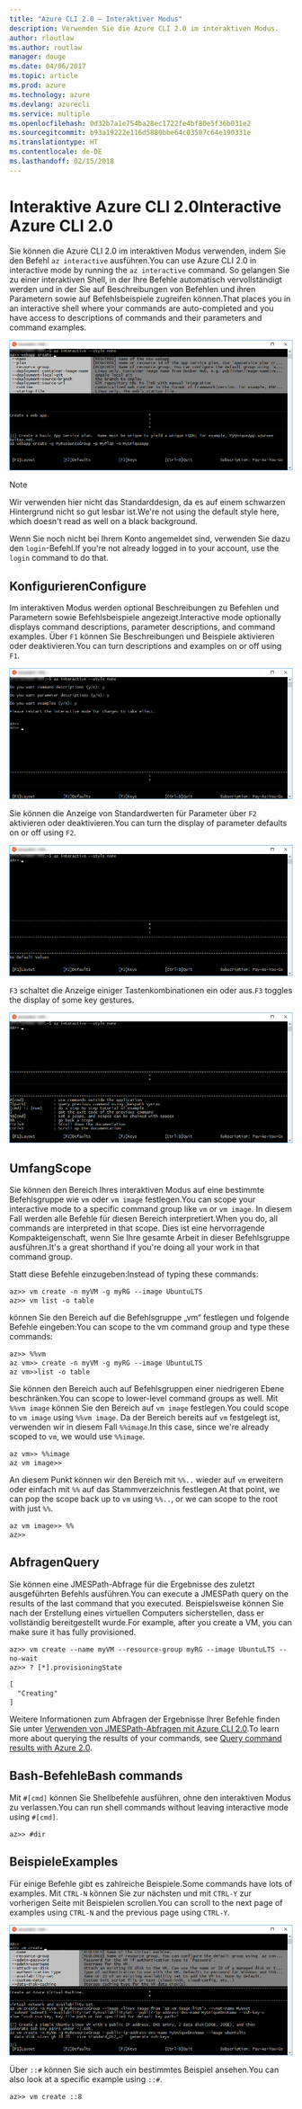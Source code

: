 ```yaml
---
title: "Azure CLI 2.0 – Interaktiver Modus"
description: Verwenden Sie die Azure CLI 2.0 im interaktiven Modus.
author: rloutlaw
ms.author: routlaw
manager: douge
ms.date: 04/06/2017
ms.topic: article
ms.prod: azure
ms.technology: azure
ms.devlang: azurecli
ms.service: multiple
ms.openlocfilehash: 0d32b7a1e754ba28ec1722fe4bf80e5f36b031e2
ms.sourcegitcommit: b93a19222e116d5880bbe64c03507c64e190331e
ms.translationtype: HT
ms.contentlocale: de-DE
ms.lasthandoff: 02/15/2018
---
```

# <a name="interactive-azure-cli-20"></a><span data-ttu-id="03e83-103">Interaktive Azure CLI 2.0</span><span class="sxs-lookup"><span data-stu-id="03e83-103">Interactive Azure CLI 2.0</span></span>

<span data-ttu-id="03e83-104">Sie können die Azure CLI 2.0 im interaktiven Modus verwenden, indem Sie den Befehl `az interactive` ausführen.</span><span class="sxs-lookup"><span data-stu-id="03e83-104">You can use Azure CLI 2.0 in interactive mode by running the `az interactive` command.</span></span>
<span data-ttu-id="03e83-105">So gelangen Sie zu einer interaktiven Shell, in der Ihre Befehle automatisch vervollständigt werden und in der Sie auf Beschreibungen von Befehlen und ihren Parametern sowie auf Befehlsbeispiele zugreifen können.</span><span class="sxs-lookup"><span data-stu-id="03e83-105">That places you in an interactive shell where your commands are auto-completed and you have access to descriptions of commands and their parameters and command examples.</span></span>

![Interaktiver Modus](./media/interactive-azure-cli/webapp-create.png)

> [!NOTE]
> <span data-ttu-id="03e83-107">Wir verwenden hier nicht das Standarddesign, da es auf einem schwarzen Hintergrund nicht so gut lesbar ist.</span><span class="sxs-lookup"><span data-stu-id="03e83-107">We're not using the default style here, which doesn't read as well on a black background.</span></span>

<span data-ttu-id="03e83-108">Wenn Sie noch nicht bei Ihrem Konto angemeldet sind, verwenden Sie dazu den `login`-Befehl.</span><span class="sxs-lookup"><span data-stu-id="03e83-108">If you're not already logged in to your account, use the `login` command to do that.</span></span>

## <a name="configure"></a><span data-ttu-id="03e83-109">Konfigurieren</span><span class="sxs-lookup"><span data-stu-id="03e83-109">Configure</span></span>

<span data-ttu-id="03e83-110">Im interaktiven Modus werden optional Beschreibungen zu Befehlen und Parametern sowie Befehlsbeispiele angezeigt.</span><span class="sxs-lookup"><span data-stu-id="03e83-110">Interactive mode optionally displays command descriptions, parameter descriptions, and command examples.</span></span>
<span data-ttu-id="03e83-111">Über `F1` können Sie Beschreibungen und Beispiele aktivieren oder deaktivieren.</span><span class="sxs-lookup"><span data-stu-id="03e83-111">You can turn descriptions and examples on or off using `F1`.</span></span>

![Beschreibungen und Beispiele](./media/interactive-azure-cli/descriptions-and-examples.png)

<span data-ttu-id="03e83-113">Sie können die Anzeige von Standardwerten für Parameter über `F2` aktivieren oder deaktivieren.</span><span class="sxs-lookup"><span data-stu-id="03e83-113">You can turn the display of parameter defaults on or off using `F2`.</span></span>

![Standardwerte](./media/interactive-azure-cli/defaults.png)

<span data-ttu-id="03e83-115">`F3` schaltet die Anzeige einiger Tastenkombinationen ein oder aus.</span><span class="sxs-lookup"><span data-stu-id="03e83-115">`F3` toggles the display of some key gestures.</span></span>

![Tastenkombinationen](./media/interactive-azure-cli/gestures.png)

## <a name="scope"></a><span data-ttu-id="03e83-117">Umfang</span><span class="sxs-lookup"><span data-stu-id="03e83-117">Scope</span></span>

<span data-ttu-id="03e83-118">Sie können den Bereich Ihres interaktiven Modus auf eine bestimmte Befehlsgruppe wie `vm` oder `vm image` festlegen.</span><span class="sxs-lookup"><span data-stu-id="03e83-118">You can scope your interactive mode to a specific command group like `vm` or `vm image`.</span></span>
<span data-ttu-id="03e83-119">In diesem Fall werden alle Befehle für diesen Bereich interpretiert.</span><span class="sxs-lookup"><span data-stu-id="03e83-119">When you do, all commands are interpreted in that scope.</span></span>
<span data-ttu-id="03e83-120">Dies ist eine hervorragende Kompakteigenschaft, wenn Sie Ihre gesamte Arbeit in dieser Befehlsgruppe ausführen.</span><span class="sxs-lookup"><span data-stu-id="03e83-120">It's a great shorthand if you're doing all your work in that command group.</span></span>

<span data-ttu-id="03e83-121">Statt diese Befehle einzugeben:</span><span class="sxs-lookup"><span data-stu-id="03e83-121">Instead of typing these commands:</span></span>

```azurecli
az>> vm create -n myVM -g myRG --image UbuntuLTS
az>> vm list -o table
```

<span data-ttu-id="03e83-122">können Sie den Bereich auf die Befehlsgruppe „vm“ festlegen und folgende Befehle eingeben:</span><span class="sxs-lookup"><span data-stu-id="03e83-122">You can scope to the vm command group and type these commands:</span></span>

```azurecli
az>> %%vm
az vm>> create -n myVM -g myRG --image UbuntuLTS
az vm>>list -o table
```

<span data-ttu-id="03e83-123">Sie können den Bereich auch auf Befehlsgruppen einer niedrigeren Ebene beschränken.</span><span class="sxs-lookup"><span data-stu-id="03e83-123">You can scope to lower-level command groups as well.</span></span>
<span data-ttu-id="03e83-124">Mit `%%vm image` können Sie den Bereich auf `vm image` festlegen.</span><span class="sxs-lookup"><span data-stu-id="03e83-124">You could scope to `vm image` using `%%vm image`.</span></span>
<span data-ttu-id="03e83-125">Da der Bereich bereits auf `vm` festgelegt ist, verwenden wir in diesem Fall `%%image`.</span><span class="sxs-lookup"><span data-stu-id="03e83-125">In this case, since we're already scoped to `vm`, we would use `%%image`.</span></span>

```azurecli
az vm>> %%image
az vm image>>
```

<span data-ttu-id="03e83-126">An diesem Punkt können wir den Bereich mit `%%..` wieder auf `vm` erweitern oder einfach mit `%%` auf das Stammverzeichnis festlegen.</span><span class="sxs-lookup"><span data-stu-id="03e83-126">At that point, we can pop the scope back up to `vm` using `%%..`, or we can scope to the root with just `%%`.</span></span>

```azurecli
az vm image>> %%
az>>
```

## <a name="query"></a><span data-ttu-id="03e83-127">Abfragen</span><span class="sxs-lookup"><span data-stu-id="03e83-127">Query</span></span>

<span data-ttu-id="03e83-128">Sie können eine JMESPath-Abfrage für die Ergebnisse des zuletzt ausgeführten Befehls ausführen.</span><span class="sxs-lookup"><span data-stu-id="03e83-128">You can execute a JMESPath query on the results of the last command that you executed.</span></span>
<span data-ttu-id="03e83-129">Beispielsweise können Sie nach der Erstellung eines virtuellen Computers sicherstellen, dass er vollständig bereitgestellt wurde.</span><span class="sxs-lookup"><span data-stu-id="03e83-129">For example, after you create a VM, you can make sure it has fully provisioned.</span></span>

```azurecli
az>> vm create --name myVM --resource-group myRG --image UbuntuLTS --no-wait
az>> ? [*].provisioningState
```

```
[
  "Creating"
]
```

<span data-ttu-id="03e83-130">Weitere Informationen zum Abfragen der Ergebnisse Ihrer Befehle finden Sie unter [Verwenden von JMESPath-Abfragen mit Azure CLI 2.0](query-azure-cli.md).</span><span class="sxs-lookup"><span data-stu-id="03e83-130">To learn more about querying the results of your commands, see [Query command results with Azure 2.0](query-azure-cli.md).</span></span>

## <a name="bash-commands"></a><span data-ttu-id="03e83-131">Bash-Befehle</span><span class="sxs-lookup"><span data-stu-id="03e83-131">Bash commands</span></span>

<span data-ttu-id="03e83-132">Mit `#[cmd]` können Sie Shellbefehle ausführen, ohne den interaktiven Modus zu verlassen.</span><span class="sxs-lookup"><span data-stu-id="03e83-132">You can run shell commands without leaving interactive mode using `#[cmd]`.</span></span>

```azurecli
az>> #dir
```

## <a name="examples"></a><span data-ttu-id="03e83-133">Beispiele</span><span class="sxs-lookup"><span data-stu-id="03e83-133">Examples</span></span>

<span data-ttu-id="03e83-134">Für einige Befehle gibt es zahlreiche Beispiele.</span><span class="sxs-lookup"><span data-stu-id="03e83-134">Some commands have lots of examples.</span></span>
<span data-ttu-id="03e83-135">Mit `CTRL-N` können Sie zur nächsten und mit `CTRL-Y` zur vorherigen Seite mit Beispielen scrollen.</span><span class="sxs-lookup"><span data-stu-id="03e83-135">You can scroll to the next page of examples using `CTRL-N` and the previous page using `CTRL-Y`.</span></span>

![Beispiele](./media/interactive-azure-cli/examples.png)

<span data-ttu-id="03e83-137">Über `::#` können Sie sich auch ein bestimmtes Beispiel ansehen.</span><span class="sxs-lookup"><span data-stu-id="03e83-137">You can also look at a specific example using `::#`.</span></span>

```azurecli
az>> vm create ::8
```
